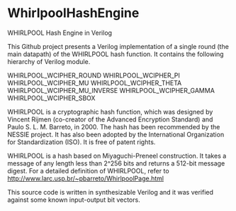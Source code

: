 # WhirlpoolHashEngine
WHIRLPOOL Hash Engine in Verilog

This Github project presents a Verilog implementation of a single round (the main datapath) of the
WHIRLPOOL hash function. It contains the following hierarchy of Verilog module.

WHIRLPOOL_WCIPHER_ROUND
    WHIRLPOOL_WCIPHER_PI
    WHIRLPOOL_WCIPHER_MU
    WHIRLPOOL_WCIPHER_THETA
    WHIRLPOOL_WCIPHER_MU_INVERSE
    WHIRLPOOL_WCIPHER_GAMMA
        WHIRLPOOL_WCIPHER_SBOX

WHIRLPOOL is a cryptographic hash function, which was designed by Vincent Rijmen (co-creator 
of the Advanced Encryption Standard) and Paulo S. L. M. Barreto, in 2000. The hash has been 
recommended by the NESSIE project. It has also been adopted by the International Organization 
for Standardization (ISO). It is free of patent rights.

WHIRLPOOL is a hash based on Miyaguchi-Preneel construction. It takes a message of any length 
less than 2^256 bits and returns a 512-bit message digest. For a detailed definition of WHIRLPOOL, 
refer to  http://www.larc.usp.br/~pbarreto/WhirlpoolPage.html

This source code is written in synthesizable Verilog and it was verified against some known 
input-output bit vectors.
